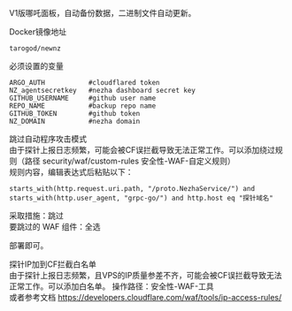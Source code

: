 V1版哪吒面板，自动备份数据，二进制文件自动更新。

Docker镜像地址
```
tarogod/newnz
```
必须设置的变量
```
ARGO_AUTH           #cloudflared token
NZ_agentsecretkey   #nezha dashboard secret key
GITHUB_USERNAME     #github user name
REPO_NAME           #backup repo name
GITHUB_TOKEN        #github token
NZ_DOMAIN           #nezha domain
```

跳过自动程序攻击模式  
由于探针上报日志频繁，可能会被CF误拦截导致无法正常工作。可以添加绕过规则（路径 security/waf/custom-rules 安全性-WAF-自定义规则）  
规则内容，编辑表达式后粘贴以下： 
```
starts_with(http.request.uri.path, "/proto.NezhaService/") and starts_with(http.user_agent, "grpc-go/") and http.host eq "探针域名"
```
采取措施：跳过  
要跳过的 WAF 组件：全选
   
部署即可。


探针IP加到CF拦截白名单  
由于探针上报日志频繁，且VPS的IP质量参差不齐，可能会被CF误拦截导致无法正常工作。可以添加白名单。
操作路径：安全性-WAF-工具  
或者参考文档
	https://developers.cloudflare.com/waf/tools/ip-access-rules/

